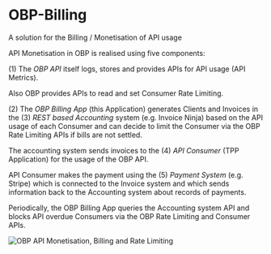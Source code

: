 # OBP-Billing

A solution for the Billing / Monetisation of API usage 

API Monetisation in OBP is realised using five components: 

(1) The *OBP API* itself logs, stores and provides APIs for API usage (API Metrics). 

Also OBP provides APIs to read and set Consumer Rate Limiting. 

(2) The *OBP Billing App* (this Application) generates Clients and Invoices in the (3) *REST based Accounting* system (e.g. Invoice Ninja) based on the API usage of each Consumer and can decide to limit the Consumer via the OBP Rate Limiting APIs if bills are not settled. 

The accounting system sends invoices to the (4) *API Consumer* (TPP Application) for the usage of the OBP API. 

API Consumer makes the payment using the (5) *Payment System* (e.g. Stripe) which is connected to the Invoice system and which sends information back to the Accounting system about records of payments. 

Periodically, the OBP Billing App queries the Accounting system API and blocks API overdue Consumers via the OBP Rate Limiting and Consumer APIs.

![OBP API Monetisation, Billing and Rate Limiting](https://user-images.githubusercontent.com/485218/74542852-ac946c00-4f44-11ea-9ac7-58a2b1453fa4.png)
